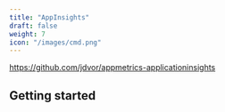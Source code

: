 ```yaml
---
title: "AppInsights"
draft: false
weight: 7
icon: "/images/cmd.png"
---
```


https://github.com/jdvor/appmetrics-applicationinsights 

## Getting started
